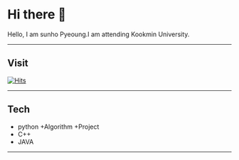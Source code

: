 # Hi there 👋
Hello, I am sunho Pyeoung.I am attending Kookmin University.
***
## Visit
[![Hits](https://hits.seeyoufarm.com/api/count/incr/badge.svg?url=https%3A%2F%2Fgithub.com%2Fsunho1999&count_bg=%2379C83D&title_bg=%23555555&icon=piwigo.svg&icon_color=%23EFE9E3&title=sun&edge_flat=false)](https://hits.seeyoufarm.com)
***
## Tech
+ python
  +Algorithm
  +Project
+ C++
+ JAVA
***

